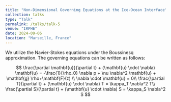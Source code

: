 ```yaml
---
title: "Non-Dimensional Governing Equations at the Ice-Ocean Interface"
collection: talks
type: "Talk"
permalink: /talks/talk-5
venue: "IRPHE"
date: 2024-09-06
location: "Marseille, France"
---
```



We utilize the Navier-Stokes equations under the Boussinesq approximation. The governing equations can be written as follows:

$$
\frac{\partial \mathbf{u}}{\partial t} + (\mathbf{u} \cdot \nabla) \mathbf{u} = -\frac{1}{\rho_0} \nabla p + \nu \nabla^2 \mathbf{u} + \mathbf{g} \rho+\mathbf{F}(z) \\
\nabla \cdot \mathbf{u} = 0\\
\frac{\partial T}{\partial t} + (\mathbf{u} \cdot \nabla) T = \kappa_T \nabla^2 T\\
\frac{\partial S}{\partial t} + (\mathbf{u} \cdot \nabla) S = \kappa_S \nabla^2 S
$$









